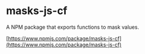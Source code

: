 # masks-js-cf

A NPM package that exports functions to mask values.

[https://www.npmjs.com/package/masks-js-cf](https://www.npmjs.com/package/masks-js-cf)
